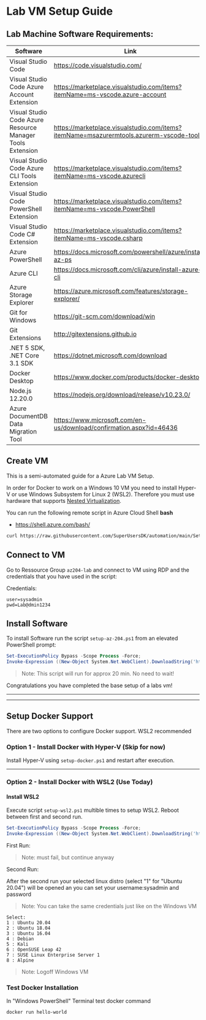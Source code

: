 # Lab VM Setup Guide

## Lab Machine Software Requirements:

| Software                                                  | Link                                                                                    |
| --------------------------------------------------------- | --------------------------------------------------------------------------------------- |
| Visual Studio Code                                        | https://code.visualstudio.com/                                                          |
| Visual Studio Code Azure Account Extension                | https://marketplace.visualstudio.com/items?itemName=ms-vscode.azure-account             |
| Visual Studio Code Azure Resource Manager Tools Extension | https://marketplace.visualstudio.com/items?itemName=msazurermtools.azurerm-vscode-tools |
| Visual Studio Code Azure CLI Tools Extension              | https://marketplace.visualstudio.com/items?itemName=ms-vscode.azurecli                  |
| Visual Studio Code PowerShell Extension                   | https://marketplace.visualstudio.com/items?itemName=ms-vscode.PowerShell                |
| Visual Studio Code C# Extension                           | https://marketplace.visualstudio.com/items?itemName=ms-vscode.csharp                    |
| Azure PowerShell                                          | https://docs.microsoft.com/powershell/azure/install-az-ps                               |
| Azure CLI                                                 | https://docs.microsoft.com/cli/azure/install-azure-cli                                  |
| Azure Storage Explorer                                    | https://azure.microsoft.com/features/storage-explorer/                                  |
| Git for Windows                                           | https://git-scm.com/download/win                                                        |
| Git Extensions                                            | http://gitextensions.github.io                                                          |
| .NET 5 SDK, .NET Core 3.1 SDK                             | https://dotnet.microsoft.com/download                                                   |
| Docker Desktop                                            | https://www.docker.com/products/docker-desktop                                          |
| Node.js 12.20.0                                           | https://nodejs.org/download/release/v10.23.0/                                           
| Azure DocumentDB Data Migration Tool                       | https://www.microsoft.com/en-us/download/confirmation.aspx?id=46436


## <a id="basics">Create VM</a>

This is a semi-automated guide for a Azure Lab VM Setup.

In order for Docker to work on a Windows 10 VM you need to install Hyper-V or use Windows Subsystem for Linux 2 (WSL2). Therefore you must use hardware that supports [Nested Virtualization](https://docs.microsoft.com/en-us/azure/lab-services/how-to-enable-nested-virtualization-template-vm). 


You can run the following remote script in Azure Cloud Shell **bash**

- https://shell.azure.com/bash/

```bash
curl https://raw.githubusercontent.com/SuperUsersDK/automation/main/Setup/create-lab-vm.sh | bash
```



## Connect to VM

Go to Ressource Group `az204-lab` and connect to VM using RDP and the credentials that you have used in the script:

Credentials:

```
user=sysadmin
pwd=Lab@dmin1234
```


## Install Software

To install Software run the script `setup-az-204.ps1` from an elevated PowerShell prompt:


```powershell
Set-ExecutionPolicy Bypass -Scope Process -Force;
Invoke-Expression ((New-Object System.Net.WebClient).DownloadString('https://raw.githubusercontent.com/SuperUsersDK/automation/master/Setup/setup-az-204.ps1'))
```

> Note: This script will run for approx 20 min. No need to wait!

Congratulations you have completed the base setup of a labs vm!

---






---

## Setup Docker Support

There are two options to configure Docker support. WSL2 recommended

### Option 1 - Install Docker with Hyper-V (Skip for now)

Install Hyper-V using `setup-docker.ps1` and restart after execution.


---

### Option 2 - Install Docker with WSL2 (Use Today)

#### <a id="wsl">Install WSL2</a>

Execute script `setup-wsl2.ps1` multible times to setup WSL2. 
Reboot between first and second run.

```powershell
Set-ExecutionPolicy Bypass -Scope Process -Force;
Invoke-Expression ((New-Object System.Net.WebClient).DownloadString('https://raw.githubusercontent.com/SuperUsersDK/automation/master/Setup/setup-wsl2.ps1'))
```

First Run:

> Note: must fail, but continue anyway

Second Run:


After the second run your selected linux distro (select "1" for "Ubuntu 20.04") will be opened an you can set your username:sysadmin and password

> Note: You can take the same credentials just like on the Windows VM

```
Select: 
1 : Ubuntu 20.04 
2 : Ubuntu 18.04
3 : Ubuntu 16.04
4 : Debian
5 : Kali
6 : OpenSUSE Leap 42
7 : SUSE Linux Enterprise Server 1
8 : Alpine
```


> Note: Logoff Windows VM 

### Test Docker Installation

In "Windows PowerShell" Terminal test docker command

```
docker run hello-world
```


